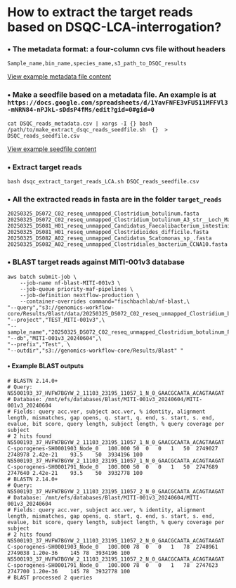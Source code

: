 # How to extract the target reads based on DSQC-LCA-interrogation?

### &bull; The metadata format: a four-column cvs file without headers
`Sample_name,bin_name,species_name,s3_path_to_DSQC_results`

[View example metadata file content](https://github.com/FischbachLab/nf-dsqc/blob/main/scripts/examples/DSQC_metadata.csv)

<!--
```{bash}
20250325_DS078_A03_reseq,unmapped,Clostridium sp. M62/1,s3://genomics-workflow-core/Results/DSQC/20250418_MITI-001_DS-mNGS_HVFW7BGYW_Q30-L50_debug
20250325_DS081_H01_reseq,unmapped,Clostridioides difficile,s3://genomics-workflow-core/Results/DSQC/20250418_MITI-001_DS-mNGS_HVFW7BGYW_Q30-L50_debug
```
-->

### &bull; Make a seedfile based on a metadata file. An example is at `https://docs.google.com/spreadsheets/d/1YavFNFE3vFU511MFFVl3-mNRN84-nPJkL-sDdsP4fMs/edit?gid=0#gid=0`

```{bash}
cat DSQC_reads_metadata.csv | xargs -I {} bash /path/to/make_extract_dsqc_reads_seedfile.sh  {}  > DSQC_reads_seedfile.csv
```
[View example seedfile content](https://github.com/FischbachLab/nf-dsqc/blob/main/scripts/examples/DSQC_reads_seedfile.csv)

### &bull; Extract target reads

```{bash}
bash dsqc_extract_target_reads_LCA.sh DSQC_reads_seedfile.csv
```

### &bull; All the extracted reads in fasta are in the folder `target_reads`
```{bash}
20250325_DS072_C02_reseq_unmapped_Clostridium_botulinum.fasta        
20250325_DS072_C02_reseq_unmapped_Clostridium_botulinum_A3_str__Loch_Maree.fasta 
20250325_DS081_H01_reseq_unmapped_Candidatus_Faecalibacterium_intestinigallinarum.fasta
20250325_DS081_H01_reseq_unmapped_Clostridioides_difficile.fasta
20250325_DS082_A02_reseq_unmapped_Candidatus_Scatomonas_sp_.fasta
20250325_DS082_A02_reseq_unmapped_Clostridiales_bacterium_CCNA10.fasta

```
### &bull; BLAST target reads against MITI-001v3 database  
```{bash}
aws batch submit-job \
    --job-name nf-blast-MITI-001v3 \
    --job-queue priority-maf-pipelines \
    --job-definition nextflow-production \
    --container-overrides command="fischbachlab/nf-blast,\
"--query","s3://genomics-workflow-core/Results/Blast/data/20250325_DS072_C02_reseq_unmapped_Clostridium_botulinum_Prevot_594.fasta",\
"--project","TEST_MITI-001v3",\
"--sample_name","20250325_DS072_C02_reseq_unmapped_Clostridium_botulinum_Prevot_594",\
"--db","MITI-001v3_20240604",\
"--prefix","Test", \
"--outdir","s3://genomics-workflow-core/Results/Blast" "
```

#### &bull; Example BLAST outputs
```{bash}
# BLASTN 2.14.0+
# Query: NS500193_37_HVFW7BGYW_2_11103_23195_11057_1_N_0_GAACGCAATA_ACAGTAAGAT
# Database: /mnt/efs/databases/Blast/MITI-001v3_20240604/MITI-001v3_20240604
# Fields: query acc.ver, subject acc.ver, % identity, alignment length, mismatches, gap opens, q. start, q. end, s. start, s. end, evalue, bit score, query length, subject length, % query coverage per subject
# 2 hits found
NS500193_37_HVFW7BGYW_2_11103_23195_11057_1_N_0_GAACGCAATA_ACAGTAAGAT	C-sporogenes-SH0001903_Node_0	100.000	50	0	0	1	50	2749027	2748978	2.42e-21	93.5	50	3934196	100
NS500193_37_HVFW7BGYW_2_11103_23195_11057_1_N_0_GAACGCAATA_ACAGTAAGAT	C-sporogenes-SH0001791_Node_0	100.000	50	0	0	1	50	2747689	2747640	2.42e-21	93.5	50	3932778	100
# BLASTN 2.14.0+
# Query: NS500193_37_HVFW7BGYW_2_11103_23195_11057_2_N_0_GAACGCAATA_ACAGTAAGAT
# Database: /mnt/efs/databases/Blast/MITI-001v3_20240604/MITI-001v3_20240604
# Fields: query acc.ver, subject acc.ver, % identity, alignment length, mismatches, gap opens, q. start, q. end, s. start, s. end, evalue, bit score, query length, subject length, % query coverage per subject
# 2 hits found
NS500193_37_HVFW7BGYW_2_11103_23195_11057_2_N_0_GAACGCAATA_ACAGTAAGAT	C-sporogenes-SH0001903_Node_0	100.000	78	0	0	1	78	2748961	2749038	1.20e-36	145	78	3934196	100
NS500193_37_HVFW7BGYW_2_11103_23195_11057_2_N_0_GAACGCAATA_ACAGTAAGAT	C-sporogenes-SH0001791_Node_0	100.000	78	0	0	1	78	2747623	2747700	1.20e-36	145	78	3932778	100
# BLAST processed 2 queries
```
